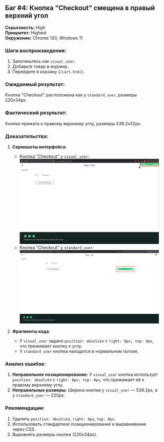 ## Баг #4: Кнопка "Checkout" смещена в правый верхний угол

**Серьезность:** High  
**Приоритет:** Highest  
**Окружение:** Chrome 120, Windows 11  

### Шаги воспроизведения:
1. Залогиньтесь как `visual_user`.
2. Добавьте товар в корзину.
3. Перейдите в корзину (`/cart.html`).

### Ожидаемый результат:
Кнопка "Checkout" расположена как у `standard_user`, размеры 220x34px.

### Фактический результат:
Кнопка прижата к правому верхнему углу, размеры 539.2x32px.

### Доказательства:
1. **Скриншоты интерфейса:**
   - Кнопка "Checkout" у `visual_user`:  
     ![Кнопка visual_user](../../5_Additional_Materials/Screenshots/bug4_checkout_visual_user.png)
   - Кнопка "Checkout" у `standard_user`:  
     ![Кнопка standard_user](../../5_Additional_Materials/Screenshots/bug4_checkout_standard_user.png)

2. **Фрагменты кода:**
   - У `visual_user` задано `position: absolute` с `right: 0px; top: 0px`, что прижимает кнопку к углу.
   - У `standard_user` кнопка находится в нормальном потоке.

### Анализ ошибок:
1. **Неправильное позиционирование:** У `visual_user` кнопка использует `position: absolute` с `right: 0px; top: 0px`, что прижимает её к правому верхнему углу.
2. **Неправильные размеры:** Ширина кнопки у `visual_user` — 539.2px, а у `standard_user` — 220px.

### Рекомендации:
1. Удалить `position: absolute`, `right: 0px`, `top: 0px`.
2. Использовать стандартное позиционирование и выравнивание через CSS.
3. Выровнять размеры кнопки (220x34px).
